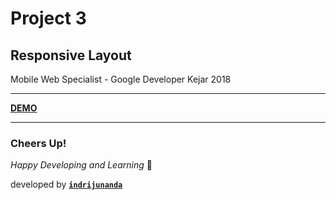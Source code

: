 
# Project 3 

## Responsive Layout

Mobile Web Specialist - Google Developer Kejar 2018

-------------------

**[DEMO](https://indrijunanda.github.io/responsive-layout/)**

-------------------

### Cheers Up!

*Happy Developing and Learning* 💪



developed by **[`indrijunanda`](https://indrijunanda.gitlab.io/)**